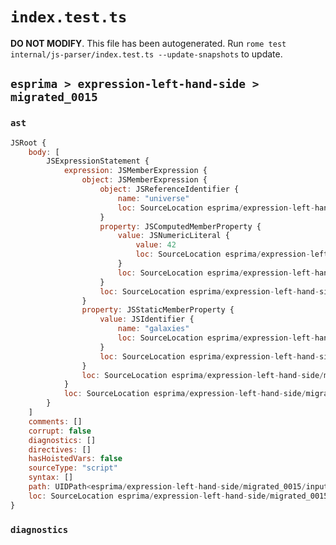 # `index.test.ts`

**DO NOT MODIFY**. This file has been autogenerated. Run `rome test internal/js-parser/index.test.ts --update-snapshots` to update.

## `esprima > expression-left-hand-side > migrated_0015`

### `ast`

```javascript
JSRoot {
	body: [
		JSExpressionStatement {
			expression: JSMemberExpression {
				object: JSMemberExpression {
					object: JSReferenceIdentifier {
						name: "universe"
						loc: SourceLocation esprima/expression-left-hand-side/migrated_0015/input.js 1:0-1:8 (universe)
					}
					property: JSComputedMemberProperty {
						value: JSNumericLiteral {
							value: 42
							loc: SourceLocation esprima/expression-left-hand-side/migrated_0015/input.js 1:9-1:11
						}
						loc: SourceLocation esprima/expression-left-hand-side/migrated_0015/input.js 1:8-1:12
					}
					loc: SourceLocation esprima/expression-left-hand-side/migrated_0015/input.js 1:0-1:12
				}
				property: JSStaticMemberProperty {
					value: JSIdentifier {
						name: "galaxies"
						loc: SourceLocation esprima/expression-left-hand-side/migrated_0015/input.js 1:13-1:21 (galaxies)
					}
					loc: SourceLocation esprima/expression-left-hand-side/migrated_0015/input.js 1:13-1:21 (galaxies)
				}
				loc: SourceLocation esprima/expression-left-hand-side/migrated_0015/input.js 1:0-1:21
			}
			loc: SourceLocation esprima/expression-left-hand-side/migrated_0015/input.js 1:0-1:21
		}
	]
	comments: []
	corrupt: false
	diagnostics: []
	directives: []
	hasHoistedVars: false
	sourceType: "script"
	syntax: []
	path: UIDPath<esprima/expression-left-hand-side/migrated_0015/input.js>
	loc: SourceLocation esprima/expression-left-hand-side/migrated_0015/input.js 1:0-2:0
}
```

### `diagnostics`

```

```
